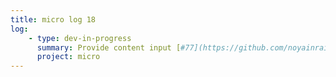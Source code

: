```yaml
---
title: micro log 18
log:
    - type: dev-in-progress
      summary: Provide content input [#77](https://github.com/noyainrain/micro/issues/77)
      project: micro
---
```

